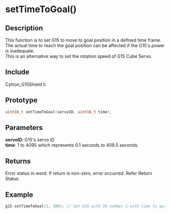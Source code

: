 # setTimeToGoal() #

## Description ##
This function is to set G15 to move to goal position in a defined time frame. The actual time to reach the goal position can be affected if the G15's power is inadequate.<br/>
This is an alternative way to set the rotation speed of G15 Cube Servo.

## Include ##
Cytron_G15Shield.h

## Prototype ##
```c
uint16_t setTimeToGoal(servoID, uint16_t time);
```

## Parameters ##
**servoID**: G15's servo ID<br/>
**time**: 1 to 4095 which represents 0.1 seconds to 409.5 seconds.

## Returns ##
Error status in word. If return is non-zero, error occurred. Refer Return Status.

## Example ##
```c
g15.setTimeToGoal(1, 200); // Set G15 with ID number 1 with time to goal position 200 seconds
```